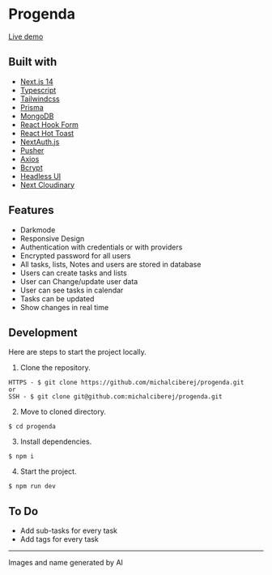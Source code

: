 # Progenda

[Live demo](https://progenda.vercel.app/)

## Built with

- [Next.js 14](https://nextjs.org/)
- [Typescript](https://www.typescriptlang.org/)
- [Tailwindcss](https://tailwindcss.com/)
- [Prisma](https://www.prisma.io/)
- [MongoDB](https://www.mongodb.com/)
- [React Hook Form](https://react-hook-form.com/)
- [React Hot Toast](https://react-hot-toast.com/)
- [NextAuth.js](https://next-auth.js.org/)
- [Pusher](https://pusher.com/)
- [Axios](https://axios-http.com/)
- [Bcrypt](https://www.npmjs.com/package/bcrypt)
- [Headless UI](https://headlessui.com/)
- [Next Cloudinary](https://next.cloudinary.dev/)

## Features

- Darkmode
- Responsive Design
- Authentication with credentials or with providers
- Encrypted password for all users
- All tasks, lists, Notes and users are stored in database
- Users can create tasks and lists
- User can Change/update user data
- User can see tasks in calendar
- Tasks can be updated
- Show changes in real time

## Development

Here are steps to start the project locally.

1. Clone the repository.

```
HTTPS - $ git clone https://github.com/michalciberej/progenda.git
or
SSH - $ git clone git@github.com:michalciberej/progenda.git
```

2. Move to cloned directory.

```
$ cd progenda

```

3. Install dependencies.

```
$ npm i
```

4. Start the project.

```
$ npm run dev
```

## To Do

- Add sub-tasks for every task
- Add tags for every task

---

Images and name generated by AI
